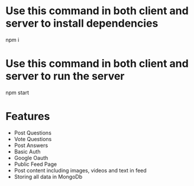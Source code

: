 # Use  this command in both client and server to install dependencies
npm i

# Use  this command in both client and server to run the server
npm start

# Features
* Post Questions
* Vote Questions
* Post Answers
* Basic Auth
* Google Oauth
* Public Feed Page
* Post content including images, videos and text in feed
* Storing all data in MongoDb
